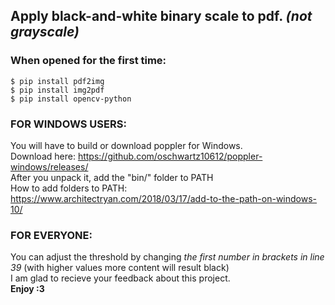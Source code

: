 ## Apply black-and-white binary scale to pdf. *(not grayscale)* <br>

### When opened for the first time:<br>
    $ pip install pdf2img  
    $ pip install img2pdf  
    $ pip install opencv-python  

### FOR WINDOWS USERS:<br>
You will have to build or download poppler for Windows.<br>
Download here: https://github.com/oschwartz10612/poppler-windows/releases/<br>
After you unpack it, add the "bin/" folder to PATH<br>
How to add folders to PATH: https://www.architectryan.com/2018/03/17/add-to-the-path-on-windows-10/<br>

### FOR EVERYONE:<br>
You can adjust the threshold by changing *the first number in brackets in line 39* (with higher values more content will result black)<br>
I am glad to recieve your feedback about this project.<br>
**Enjoy :3**